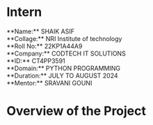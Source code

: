 <h1>Intern</h1>
**Name:** SHAIK ASIF<BR>
**Collage:** NRI Institute of technology<BR>
**Roll No:** 22KP1A44A9<BR>
**Company:** CODTECH IT SOLUTIONS<BR>
**ID:** CT4PP3591<BR>
**Domain:** PYTHON PROGRAMMING<BR>
**Duration:** JULY TO AUGUST 2024<BR>
**Mentor:** SRAVANI GOUNI<BR>
<h1>Overview of the Project</h1> 
